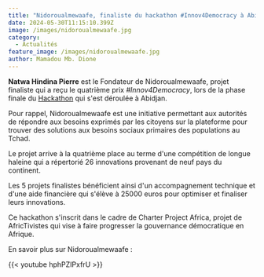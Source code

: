 ```yaml
---
title: "Nidoroualmewaafe, finaliste du hackathon #Innov4Democracy à Abidjan"
date: 2024-05-30T11:15:10.399Z
image: /images/nidoroualmewaafe.jpg
category:
  - Actualités
feature_image: /images/nidoroualmewaafe.jpg
author: Mamadou Mb. Dione
---
```



**Natwa Hindina Pierre** est le Fondateur de Nidoroualmewaafe, projet finaliste qui a reçu le quatrième prix *#Innov4Democracy*, lors de la phase finale du [Hackathon](https://innovdemocracy.africtivistes.com/) qui s'est déroulée à Abidjan.

Pour rappel, Nidoroualmewaafe est une initiative permettant aux autorités de répondre aux besoins exprimés par les citoyens sur la plateforme pour trouver des solutions aux besoins sociaux primaires des populations au Tchad.

Le projet arrive à la quatrième place au terme d'une compétition de longue haleine qui a répertorié 26 innovations provenant de neuf pays du continent.


Les 5 projets finalistes bénéficient ainsi d'un accompagnement technique et d'une aide financière qui s'élève à 25000 euros pour optimiser et finaliser leurs innovations.

Ce hackathon s'inscrit dans le cadre de Charter Project Africa, projet de AfricTivistes qui vise à faire progresser la gouvernance démocratique en Afrique.


En savoir plus sur Nidoroualmewaafe :

{{< youtube hphPZIPxfrU >}}  
